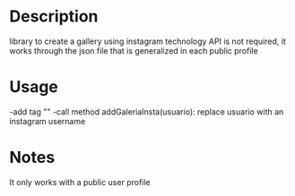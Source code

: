 # Description
library to create a gallery using instagram technology API is not required, it works through the json file that is generalized in each public profile

# Usage
-add tag "<script src='Galeria.js'></script>"
-call method addGaleriaInsta(usuario): replace usuario with an instagram username

# Notes
It only works with a public user profile
